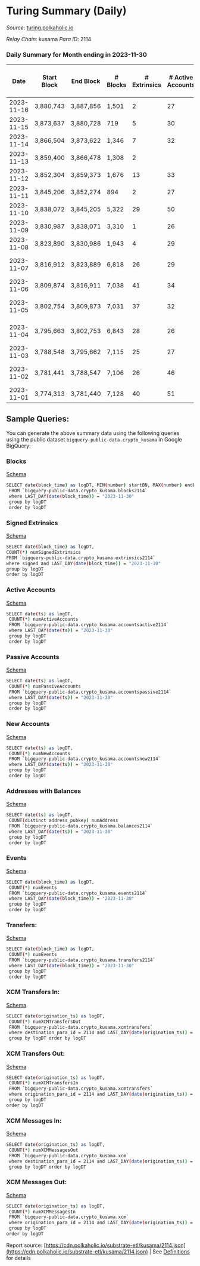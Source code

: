 # Turing Summary (Daily)

_Source_: [turing.polkaholic.io](https://turing.polkaholic.io)

*Relay Chain*: kusama
*Para ID*: 2114



### Daily Summary for Month ending in 2023-11-30


| Date    | Start Block | End Block | # Blocks | # Extrinsics | # Active Accounts | # Passive Accounts | # New Accounts | # Addresses | # Events  | # Transfers ($USD) | # XCM Transfers In ($USD) | # XCM Transfers Out ($USD) | # XCM In | # XCM Out | Issues |
|---------|-------------|-----------|----------|--------------|-------------------|--------------------|----------------|-------------|-----------|--------------------|---------------------------|----------------------------|----------|-----------|--------|
| 2023-11-16 | 3,880,743 | 3,887,856 | 1,501 | 2 | 27 |  | 3 | 7,791 | 33,427 |   |   |   | 3 |  |  |
| 2023-11-15 | 3,873,637 | 3,880,728 | 719 | 5 | 30 |  |  | 7,788 | 12,001 |   |   |   | 1 | 1 |  |
| 2023-11-14 | 3,866,504 | 3,873,622 | 1,346 | 7 | 32 | 1 |  | 7,788 | 24,001 | 1  |   | 2  | 2 | 3 |  |
| 2023-11-13 | 3,859,400 | 3,866,478 | 1,308 | 2 |  |  |  |  | 37,718 |   |   | 1  | 2 | 4 |  |
| 2023-11-12 | 3,852,304 | 3,859,373 | 1,676 | 13 | 33 |  | 1 | 7,787 | 36,366 |   |   | 1  | 4 | 6 |  |
| 2023-11-11 | 3,845,206 | 3,852,274 | 894 | 2 | 27 | 1 |  | 7,786 | 9,915 | 1  |   |   |  | 1 |  |
| 2023-11-10 | 3,838,072 | 3,845,205 | 5,322 | 29 | 50 | 2 | 1 | 7,786 | 131,429 | 5  |   | 1  | 5 | 2 |  |
| 2023-11-09 | 3,830,987 | 3,838,071 | 3,310 | 1 | 26 |  |  | 7,785 | 7,317 |   |   | 4  | 1 | 4 |  |
| 2023-11-08 | 3,823,890 | 3,830,986 | 1,943 | 4 | 29 | 2 | 4 | 7,784 | 2,355 | 2  | 1 ($16.40) | 9 ($15.97) | 20 | 13 |  |
| 2023-11-07 | 3,816,912 | 3,823,889 | 6,818 | 26 | 29 | 1 | 1 | 7,783 | 138,888 | 3  |   | 1  | 11 | 1 | 160 missing (2.29%) |
| 2023-11-06 | 3,809,874 | 3,816,911 | 7,038 | 41 | 34 | 1 | 1 | 7,782 | 130,555 | 7  |   | 2  | 1 | 2 |  |
| 2023-11-05 | 3,802,754 | 3,809,873 | 7,031 | 37 | 32 |  |  | 7,782 | 139,461 | 2  |   | 1  | 12 | 3 | 89 missing (1.25%) |
| 2023-11-04 | 3,795,663 | 3,802,753 | 6,843 | 28 | 26 |  |  | 7,782 | 138,728 | 6  |   | 3  | 1 | 3 | 248 missing (3.50%) |
| 2023-11-03 | 3,788,548 | 3,795,662 | 7,115 | 25 | 27 | 1 |  | 7,782 | 136,797 | 4  |   | 1  | 3 | 1 |  |
| 2023-11-02 | 3,781,441 | 3,788,547 | 7,106 | 26 | 46 | 3 |  | 7,778 | 141,104 | 6  |   | 3  | 1 | 4 | 1 missing (0.01%) |
| 2023-11-01 | 3,774,313 | 3,781,440 | 7,128 | 40 | 51 | 4 | 3 | 7,778 | 141,106 | 6  |   | 1  | 2 | 1 |  |

## Sample Queries:
You can generate the above summary data using the following queries using the public dataset `bigquery-public-data.crypto_kusama` in Google BigQuery:


### Blocks 

[Schema](https://github.com/colorfulnotion/substrate-etl/blob/main/schema/blocks.json)

```bash
SELECT date(block_time) as logDT, MIN(number) startBN, MAX(number) endBN, COUNT(*) numBlocks 
 FROM `bigquery-public-data.crypto_kusama.blocks2114`  
 where LAST_DAY(date(block_time)) = "2023-11-30" 
 group by logDT 
 order by logDT
```

### Signed Extrinsics 

[Schema](https://github.com/colorfulnotion/substrate-etl/blob/main/schema/extrinsics.json)

```bash
SELECT date(block_time) as logDT, 
COUNT(*) numSignedExtrinsics 
FROM `bigquery-public-data.crypto_kusama.extrinsics2114`  
where signed and LAST_DAY(date(block_time)) = "2023-11-30" 
group by logDT 
order by logDT
```

### Active Accounts 

[Schema](https://github.com/colorfulnotion/substrate-etl/blob/main/schema/accountsactive.json)

```bash
SELECT date(ts) as logDT, 
 COUNT(*) numActiveAccounts 
 FROM `bigquery-public-data.crypto_kusama.accountsactive2114` 
 where LAST_DAY(date(ts)) = "2023-11-30" 
 group by logDT 
 order by logDT
```

### Passive Accounts 

[Schema](https://github.com/colorfulnotion/substrate-etl/blob/main/schema/accountspassive.json)

```bash
SELECT date(ts) as logDT, 
 COUNT(*) numPassiveAccounts 
 FROM `bigquery-public-data.crypto_kusama.accountspassive2114` 
 where LAST_DAY(date(ts)) = "2023-11-30" 
 group by logDT 
 order by logDT
```

### New Accounts 

[Schema](https://github.com/colorfulnotion/substrate-etl/blob/main/schema/accountsnew.json)

```bash
SELECT date(ts) as logDT, 
 COUNT(*) numNewAccounts 
 FROM `bigquery-public-data.crypto_kusama.accountsnew2114` 
 where LAST_DAY(date(ts)) = "2023-11-30" 
 group by logDT
 order by logDT
```

### Addresses with Balances 

[Schema](https://github.com/colorfulnotion/substrate-etl/blob/main/schema/balances.json)

```bash
SELECT date(ts) as logDT,
 COUNT(distinct address_pubkey) numAddress 
 FROM `bigquery-public-data.crypto_kusama.balances2114` 
 where LAST_DAY(date(ts)) = "2023-11-30" 
 group by logDT 
 order by logDT
```

### Events 

[Schema](https://github.com/colorfulnotion/substrate-etl/blob/main/schema/events.json)

```bash
SELECT date(block_time) as logDT, 
 COUNT(*) numEvents 
 FROM `bigquery-public-data.crypto_kusama.events2114` 
 where LAST_DAY(date(block_time)) = "2023-11-30" 
 group by logDT 
 order by logDT
```

### Transfers:

[Schema](https://github.com/colorfulnotion/substrate-etl/blob/main/schema/transfers.json)

```bash
SELECT date(block_time) as logDT, 
 COUNT(*) numEvents 
 FROM `bigquery-public-data.crypto_kusama.transfers2114` 
 where LAST_DAY(date(block_time)) = "2023-11-30" 
 group by logDT 
 order by logDT
```

### XCM Transfers In: 

[Schema](https://github.com/colorfulnotion/substrate-etl/blob/main/schema/xcmtransfers.json)

```bash
SELECT date(origination_ts) as logDT, 
 COUNT(*) numXCMTransfersOut 
 FROM `bigquery-public-data.crypto_kusama.xcmtransfers` 
 where destination_para_id = 2114 and LAST_DAY(date(origination_ts)) = "2023-11-30" 
 group by logDT order by logDT
```

### XCM Transfers Out: 

[Schema](https://github.com/colorfulnotion/substrate-etl/blob/main/schema/xcmtransfers.json)

```bash
SELECT date(origination_ts) as logDT, 
 COUNT(*) numXCMTransfersIn 
 FROM `bigquery-public-data.crypto_kusama.xcmtransfers` 
 where origination_para_id = 2114 and LAST_DAY(date(origination_ts)) = "2023-11-30" 
 group by logDT 
order by logDT
```

### XCM Messages In: 

[Schema](https://github.com/colorfulnotion/substrate-etl/blob/main/schema/xcm.json)

```bash
SELECT date(origination_ts) as logDT, 
 COUNT(*) numXCMMessagesOut 
 FROM `bigquery-public-data.crypto_kusama.xcm` 
 where destination_para_id = 2114 and LAST_DAY(date(origination_ts)) = "2023-11-30" 
 group by logDT order by logDT
```

### XCM Messages Out: 

[Schema](https://github.com/colorfulnotion/substrate-etl/blob/main/schema/xcm.json)

```bash
SELECT date(origination_ts) as logDT, 
 COUNT(*) numXCMMessagesIn 
 FROM `bigquery-public-data.crypto_kusama.xcm` 
 where origination_para_id = 2114 and LAST_DAY(date(origination_ts)) = "2023-11-30" 
 group by logDT 
order by logDT
```


Report source: [https://cdn.polkaholic.io/substrate-etl/kusama/2114.json](https://cdn.polkaholic.io/substrate-etl/kusama/2114.json) | See [Definitions](/DEFINITIONS.md) for details

